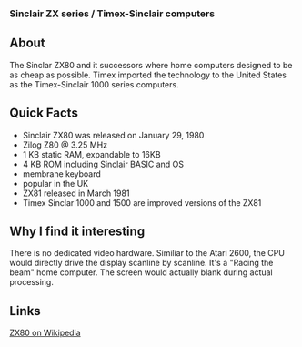 ### Sinclair ZX series / Timex-Sinclair computers

## About
The Sinclar ZX80 and it successors where home computers designed to be as cheap as possible.  Timex imported the technology to the
United States as the Timex-Sinclair 1000 series computers.

## Quick Facts
- Sinclair ZX80 was released on January 29, 1980
- Zilog Z80 @ 3.25 MHz
- 1 KB static RAM, expandable to 16KB
- 4 KB ROM including Sinclair BASIC and OS
- membrane keyboard
- popular in the UK
- ZX81 released in March 1981
- Timex Sinclar 1000 and 1500 are improved versions of the ZX81

## Why I find it interesting
There is no dedicated video hardware.  Similiar to the Atari 2600, the CPU would directly drive the display scanline by scanline.  It's a
"Racing the beam" home computer.  The screen would actually blank during actual processing.

## Links
[ZX80 on Wikipedia](https://en.wikipedia.org/wiki/ZX80)
